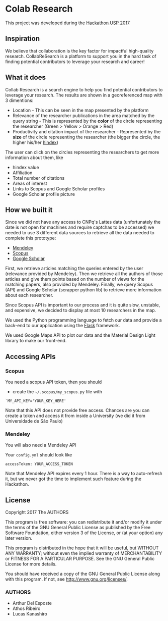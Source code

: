 # Colab Research

This project was developed during the [Hackathon USP
2017](https://hackathonusp2017.devpost.com/)

## Inspiration

We believe that collaboration is the key factor for impactful high-quality
research. CollabReSearch is a platform to support you in the hard task of
finding potential contributors to leverage your research and career!

## What it does

Collab Research is a search engine to help you find potential contributors to
leverage your research. The results are shown in a georeferenced map with 3
dimentions:

* Location - This can be seen in the map presented by the platform
* Relevance of the researcher publications in the area matched by the query
  string - This is represented by the **color** of the circle representing the
  researcher (Green > Yellow > Orange > Red)
* Productivity and citation impact of the researcher - Represented by the
  **size** of the circle representing the researcher (the bigger the circle,
  the higher his/her [hindex](https://en.wikipedia.org/wiki/H-index))

The user can click on the circles representing the researchers to get more
information about them, like

* hindex value
* Affiliation
* Total number of citations
* Areas of interest
* Links to Scopus and Google Scholar profiles
* Google Scholar profile picture

## How we built it

Since we did not have any access to CNPq's Lattes data (unfortunately the date
is not open for machines and require captchas to be accessed) we needed to use
3 different data sources to retrieve all the data needed to complete this
prototype:

* [Mendeley](https://www.mendeley.com)
* [Scopus](https://www.scopus.com)
* [Google Scholar](scholar.google.com)

First, we retrieve articles matching the queries entered by the user (relevance
provided by Mendeley). Then we retrieve all the authors of those articles and
give them points based on the number of views for the matching papers, also
provided by Mendeley. Finally, we query Scopus (API) and Google Scholar
(scrapper python lib) to retrieve more information about each researcher.

Since Scopus API is important to our process and it is quite slow, unstable,
and expensive, we decided to display at most 10 researchers in the map.

We used the Python programming language to fetch our data and provide a
back-end to our application using the [Flask](http://flask.pocoo.org/)
framework.

We used Google Maps API to plot our data and the Material Design Light library
to make our front-end.

## Accessing APIs

### Scopus

You need a scopus API token, then you should

* create the  `~/.scopus/my_scopus.py` file with

```
`MY_API_KEY='YOUR_KEY_HERE'
```

Note that this API does not provide free access. Chances are you can create a
token and access it from inside a University (we did it from Universidade de São Paulo)

### Mendeley

You will also need a Mendeley API

Your `config.yml` should look like

```
accessToken: YOUR_ACCESS_TOKEN
```

Note that Mendeley API expires every 1 hour. There is a way to auto-refresh it,
but we never got the time to implement such feature during the Hackathon.

## License

Copyright 2017 The AUTHORS

This program is free software: you can redistribute it and/or modify
it under the terms of the GNU General Public License as published by
the Free Software Foundation, either version 3 of the License, or
(at your option) any later version.

This program is distributed in the hope that it will be useful,
but WITHOUT ANY WARRANTY; without even the implied warranty of
MERCHANTABILITY or FITNESS FOR A PARTICULAR PURPOSE.  See the
GNU General Public License for more details.

You should have received a copy of the GNU General Public License
along with this program.  If not, see <http://www.gnu.org/licenses/>.

### AUTHORS

* Arthur Del Esposte
* Athos Ribeiro
* Lucas Kanashiro
